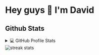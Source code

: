 # Hey guys 👋 I'm David



## Github Stats

<details> 
  <summary>💻 GitHub Profile Stats</summary>
  <br/>
    <img alt="David's Github Stats" src="https://github-readme-stats.vercel.app/api?username=Davphla&show_icons=true&count_private=true&theme=radical&hide_border=true&bg_color=0D1117" />
  <img alt="David's Top Languages" src="https://github-readme-stats.vercel.app/api/top-langs/?username=Davphla&langs_count=10&layout=compact&theme=radical&hide_border=true&bg_color=0D1117" />
  <br/>
  <b>Note:</b> Top languages is only a metric of the languages my public code consists of and doesn't reflect experience or skill level.
</details>

<img alt="streak stats" src="https://github-readme-streak-stats.herokuapp.com/?user=Davphla&theme=highcontrast" />
